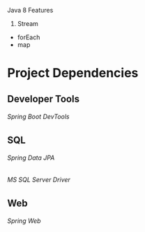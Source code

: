 Java 8 Features

1. Stream
* forEach
* map

# Project Dependencies

## Developer Tools  
###### Spring Boot DevTools

## SQL  
###### Spring Data JPA  
###### MS SQL Server Driver  

## Web  
###### Spring Web  
